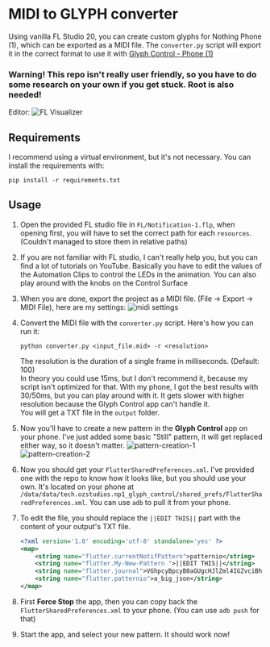 # MIDI to GLYPH converter
Using vanilla FL Studio 20, you can create custom glyphs for Nothing Phone (1), which can be exported as a MIDI file. The `converter.py` script will export it in the correct format to use it with [Glyph Control - Phone (1)](https://play.google.com/store/apps/details?id=tech.ozstudios.np1_glyph_control)


###  **Warning! This repo isn't really user friendly, so you have to do some research on your own if you get stuck. Root is also needed!**

Editor:
![FL Visualizer](https://legekka.fs.boltz.hu/lxukih.gif)

## Requirements
I recommend using a virtual environment, but it's not necessary. You can install the requirements with: 

```
pip install -r requirements.txt
```

## Usage
1. Open the provided FL studio file in `FL/Notification-1.flp`, when opening first, you will have to set the correct path for each `resources`. (Couldn't managed to store them in relative paths)
2. If you are not familiar with FL studio, I can't really help you, but you can find a lot of tutorials on YouTube. Basically you have to edit the values of the Automation Clips to control the LEDs in the animation. You can also play around with the knobs on the Control Surface
3. When you are done, export the project as a MIDI file. (File -> Export -> MIDI File), here are my settings:
![midi settings](https://legekka.fs.boltz.hu/025qwu.png)
4. Convert the MIDI file with the `converter.py` script. Here's how you can run it:
    ```
    python converter.py <input_file.mid> -r <resolution>
    ```
    The resolution is the duration of a single frame in milliseconds. (Default: 100)<br> 
    In theory you could use 15ms, but I don't recommend it, because my script isn't optimized for that. With my phone, I got the best results with 30/50ms, but you can play around with it. It gets slower with higher resolution because the Glyph Control app can't handle it.<br>
    You will get a TXT file in the `output` folder. 

5. Now you'll have to create a new pattern in the **Glyph Control** app on your phone. I've just added some basic "Still" pattern, it will get replaced either way, so it doesn't matter.
![pattern-creation-1](https://legekka.fs.boltz.hu/bhnt45.png)
![pattern-creation-2](https://legekka.fs.boltz.hu/8a2yfb.png)

6. Now you should get your `FlutterSharedPreferences.xml`. I've provided one with the repo to know how it looks like, but you should use your own. It's located on your phone at `/data/data/tech.ozstudios.np1_glyph_control/shared_prefs/FlutterSharedPreferences.xml`. You can use `adb` to pull it from your phone.

7. To edit the file, you should replace the `||EDIT THIS||` part with the content of your output's TXT file.
    ```xml
    <?xml version='1.0' encoding='utf-8' standalone='yes' ?>
    <map>
        <string name="flutter.currentNotifPattern">patternio</string>
        <string name="flutter.My-New-Pattern ">||EDIT THIS||</string>
        <string name="flutter.journal">VGhpcyBpcyB0aGUgcHJlZml4IGZvciBhIGxpc3QurO0ABXNyABNqYXZhLnV0aWwuQXJyYXlMaXN0eIHSHZnHYZ0DAAFJAARzaXpleHAAAAACdwQAAAAC&#10;dAAJcGF0dGVybmlvdAAPTXktTmV3LVBhdHRlcm4geA==&#10;    </string>
        <string name="flutter.patternio">a_big_json</string>
    </map>
    ```
8. First **Force Stop** the app, then you can copy back the `FlutterSharedPreferences.xml` to your phone. (You can use `adb push` for that)
9. Start the app, and select your new pattern. It should work now!